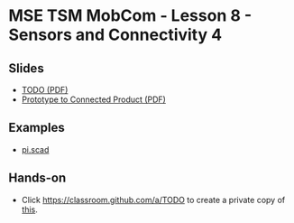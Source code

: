 # MSE TSM MobCom - Lesson 8 - Sensors and Connectivity 4
## Slides
* [TODO (PDF)](http://www.tamberg.org/mse/2020/hs/TSM_MobCom_TODO.pdf)
* [Prototype to Connected Product (PDF)](http://www.tamberg.org/mse/2020/hs/TSM_MobCom_PrototypeToConnectedProduct.pdf)

## Examples
* [pi.scad](OpenSCAD/pi.scad)

## Hands-on
* Click https://classroom.github.com/a/TODO to create a private copy of [this](../../../../mse-tsm-mobcom-work-08/blob/master/README.md).
